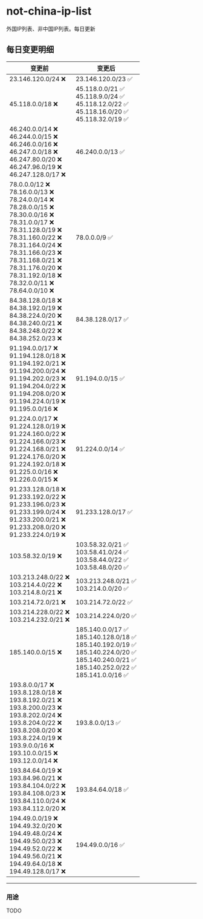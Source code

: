 # not-china-ip-list
外国IP列表、非中国IP列表。每日更新

每日变更明细
--------------------
|  变更前   | 变更后 |
|  ----  | ----  |
|  23.146.120.0/24 :x:  | 23.146.120.0/23 :white_check_mark: | 
|  45.118.0.0/18 :x:  | 45.118.0.0/21 :white_check_mark: <br> 45.118.9.0/24 :white_check_mark: <br> 45.118.12.0/22 :white_check_mark: <br> 45.118.16.0/20 :white_check_mark: <br> 45.118.32.0/19 :white_check_mark: <br>  | 
|  46.240.0.0/14 :x: <br> 46.244.0.0/15 :x: <br> 46.246.0.0/16 :x: <br> 46.247.0.0/18 :x: <br> 46.247.80.0/20 :x: <br> 46.247.96.0/19 :x: <br> 46.247.128.0/17 :x: <br> | 46.240.0.0/13 :white_check_mark: | 
|  78.0.0.0/12 :x: <br> 78.16.0.0/13 :x: <br> 78.24.0.0/14 :x: <br> 78.28.0.0/15 :x: <br> 78.30.0.0/16 :x: <br> 78.31.0.0/17 :x: <br> 78.31.128.0/19 :x: <br> 78.31.160.0/22 :x: <br> 78.31.164.0/24 :x: <br> 78.31.166.0/23 :x: <br> 78.31.168.0/21 :x: <br> 78.31.176.0/20 :x: <br> 78.31.192.0/18 :x: <br> 78.32.0.0/11 :x: <br> 78.64.0.0/10 :x: <br> | 78.0.0.0/9 :white_check_mark: | 
|  84.38.128.0/18 :x: <br> 84.38.192.0/19 :x: <br> 84.38.224.0/20 :x: <br> 84.38.240.0/21 :x: <br> 84.38.248.0/22 :x: <br> 84.38.252.0/23 :x: <br> | 84.38.128.0/17 :white_check_mark: | 
|  91.194.0.0/17 :x: <br> 91.194.128.0/18 :x: <br> 91.194.192.0/21 :x: <br> 91.194.200.0/24 :x: <br> 91.194.202.0/23 :x: <br> 91.194.204.0/22 :x: <br> 91.194.208.0/20 :x: <br> 91.194.224.0/19 :x: <br> 91.195.0.0/16 :x: <br> | 91.194.0.0/15 :white_check_mark: | 
|  91.224.0.0/17 :x: <br> 91.224.128.0/19 :x: <br> 91.224.160.0/22 :x: <br> 91.224.166.0/23 :x: <br> 91.224.168.0/21 :x: <br> 91.224.176.0/20 :x: <br> 91.224.192.0/18 :x: <br> 91.225.0.0/16 :x: <br> 91.226.0.0/15 :x: <br> | 91.224.0.0/14 :white_check_mark: | 
|  91.233.128.0/18 :x: <br> 91.233.192.0/22 :x: <br> 91.233.196.0/23 :x: <br> 91.233.199.0/24 :x: <br> 91.233.200.0/21 :x: <br> 91.233.208.0/20 :x: <br> 91.233.224.0/19 :x: <br> | 91.233.128.0/17 :white_check_mark: | 
|  103.58.32.0/19 :x:  | 103.58.32.0/21 :white_check_mark: <br> 103.58.41.0/24 :white_check_mark: <br> 103.58.44.0/22 :white_check_mark: <br> 103.58.48.0/20 :white_check_mark: <br>  | 
|  103.213.248.0/22 :x: <br> 103.214.4.0/22 :x: <br> 103.214.8.0/21 :x: <br> | 103.213.248.0/21 :white_check_mark: <br> 103.214.0.0/20 :white_check_mark: <br>  | 
|  103.214.72.0/21 :x:  | 103.214.72.0/22 :white_check_mark: | 
|  103.214.228.0/22 :x: <br> 103.214.232.0/21 :x: <br> | 103.214.224.0/20 :white_check_mark: | 
|  185.140.0.0/15 :x:  | 185.140.0.0/17 :white_check_mark: <br> 185.140.128.0/18 :white_check_mark: <br> 185.140.192.0/19 :white_check_mark: <br> 185.140.224.0/20 :white_check_mark: <br> 185.140.240.0/21 :white_check_mark: <br> 185.140.252.0/22 :white_check_mark: <br> 185.141.0.0/16 :white_check_mark: <br>  | 
|  193.8.0.0/17 :x: <br> 193.8.128.0/18 :x: <br> 193.8.192.0/21 :x: <br> 193.8.200.0/23 :x: <br> 193.8.202.0/24 :x: <br> 193.8.204.0/22 :x: <br> 193.8.208.0/20 :x: <br> 193.8.224.0/19 :x: <br> 193.9.0.0/16 :x: <br> 193.10.0.0/15 :x: <br> 193.12.0.0/14 :x: <br> | 193.8.0.0/13 :white_check_mark: | 
|  193.84.64.0/19 :x: <br> 193.84.96.0/21 :x: <br> 193.84.104.0/22 :x: <br> 193.84.108.0/23 :x: <br> 193.84.110.0/24 :x: <br> 193.84.112.0/20 :x: <br> | 193.84.64.0/18 :white_check_mark: | 
|  194.49.0.0/19 :x: <br> 194.49.32.0/20 :x: <br> 194.49.48.0/24 :x: <br> 194.49.50.0/23 :x: <br> 194.49.52.0/22 :x: <br> 194.49.56.0/21 :x: <br> 194.49.64.0/18 :x: <br> 194.49.128.0/17 :x: <br> | 194.49.0.0/16 :white_check_mark: | 

--------------------
### 用途
TODO
